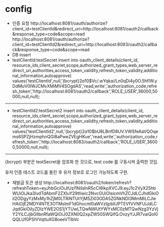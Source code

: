 # config

- 인증 요청
http://localhost:8081/oauth/authorize?client_id=testClientId&redirect_uri=http://localhost:8081/oauth2/callback&response_type=code&scope=read
http://localhost:8081/oauth/authorize?client_id=testClientId2&redirect_uri=http://localhost:8083/oauth2/callback&response_type=code&scope=read
- DB insert
- testClientId:testSecret
insert into oauth_client_details(client_id, resource_ids,client_secret,scope,authorized_grant_types,web_server_redirect_uri,authorities,access_token_validity,refresh_token_validity,additional_information,autoapprove)
values('testClientId',null,'{bcrypt}$2a$10$Vc/.wYqkai/Ln0qDi4y0O.5hflW.yDdMuV0IWJCMvXMiMV4SOgdAS','read,write','authorization_code,refresh_token','http://localhost:8081/oauth2/callback','ROLE_USER',36000,50000,null,null);
---
- testClientId2:testSecret2
insert into oauth_client_details(client_id, resource_ids,client_secret,scope,authorized_grant_types,web_server_redirect_uri,authorities,access_token_validity,refresh_token_validity,additional_information,autoapprove)
values('testClientId2',null,'{bcrypt}$2a$10$bU8LBnfD8UV.VWSfeAaVQOqems6SPZjHzmphnQGl8aPweZVEgHKue','read,write','authorization_code,refresh_token','http://localhost:8083/oauth2/callback','ROLE_USER',36000,50000,null,null);
---
{bcrypt} 부분은 testSecret을 암호화 한 것으로, test code 를 구동시켜 출력한 것임.


유저 인증 테스트 코드를 돌린 후 유저 정보로 로그인 가능하도록 구현.

- 재발급 토큰 생성
http://localhost:8081/oauth2/token/refresh?refreshToken=eyJhbGciOiJIUzI1NiIsInR5cCI6IkpXVCJ9.eyJ1c2VyX25hbWUiOiJka3lvdTdAbmF2ZXIuY29tIiwic2NvcGUiOlsicmVhZCJdLCJhdGkiOiI2ODgyYzMxMy1hZjM0LTRiNTUtYjM5Zi03ODA5ZGNkNDI3MmMiLCJleHAiOjE2MDY4NTE3OTMsImF1dGhvcml0aWVzIjpbIlJPTEVfVVNFUiJdLCJqdGkiOiIyZDIzYWE2OS1jYTUwLTQwNWUtYWYxMC0zMTQwNzg3YzVjY2YiLCJjbGllbnRfaWQiOiJ0ZXN0Q2xpZW50SWQifQ.OvzyYJJR7vaiQoI0QQLUf0PSIVVqtluXG8oeeVTIbVc